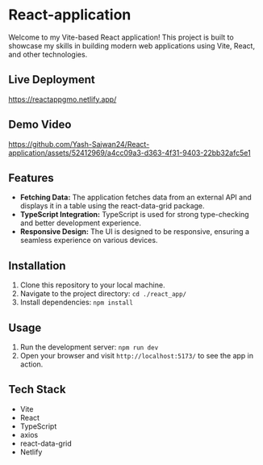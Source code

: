 # React-application

Welcome to my Vite-based React application! This project is built to showcase my skills in building modern web applications using Vite, React, and other technologies.

## Live Deployment 

https://reactappgmo.netlify.app/

## Demo Video



https://github.com/Yash-Sajwan24/React-application/assets/52412969/a4cc09a3-d363-4f31-9403-22bb32afc5e1



## Features

- **Fetching Data:** The application fetches data from an external API and displays it in a table using the react-data-grid package.
- **TypeScript Integration:** TypeScript is used for strong type-checking and better development experience.
- **Responsive Design:** The UI is designed to be responsive, ensuring a seamless experience on various devices.

## Installation

1. Clone this repository to your local machine.
2. Navigate to the project directory: `cd ./react_app/`
3. Install dependencies: `npm install`

## Usage

1. Run the development server: `npm run dev`
2. Open your browser and visit `http://localhost:5173/` to see the app in action.

## Tech Stack

- Vite
- React
- TypeScript
- axios
- react-data-grid
- Netlify


